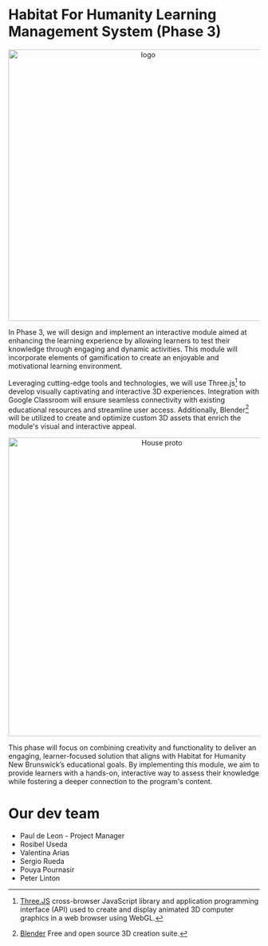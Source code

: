 # Habitat For Humanity Learning Management System (Phase 3)
<p align="center"> 
     <img src="https://github.com/user-attachments/assets/883f8459-4523-4fd6-8042-d8b83457d758" alt="logo" alt="" width="545">
</p>

In Phase 3, we will design and implement an interactive module aimed at enhancing the learning experience by 
allowing learners to test their knowledge through engaging and dynamic activities. This module will incorporate 
elements of gamification to create an enjoyable and motivational learning environment.

Leveraging cutting-edge tools and technologies, we will use Three.js[^1] to develop visually captivating and interactive 
3D experiences. Integration with Google Classroom will ensure seamless connectivity with existing educational resources 
and streamline user access. Additionally, Blender[^2] will be utilized to create and optimize custom 3D assets that enrich 
the module's visual and interactive appeal.
<p align="center"> 
     <img src="https://github.com/user-attachments/assets/3e1a259c-2b35-4c8e-a420-16a90adcc124" alt="House proto" alt="" width="600">
</p>


This phase will focus on combining creativity and functionality to deliver an engaging, learner-focused solution that 
aligns with Habitat for Humanity New Brunswick’s educational goals. By implementing this module, we aim to provide learners 
with a hands-on, interactive way to assess their knowledge while fostering a deeper connection to the program's content.


# Our dev team
- Paul de Leon - Project Manager
- Rosibel Useda
- Valentina Arias
- Sergio Rueda
- Pouya Pournasir
- Peter Linton

[^1]:[Three.JS](https://threejs.org/) cross-browser JavaScript library and application programming interface (API) used to create and display animated 3D computer graphics in a web browser using WebGL.
[^2]:[Blender](https://www.blender.org/) Free and open source 3D creation suite.
